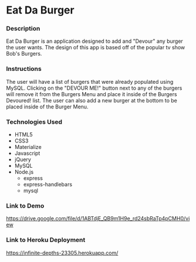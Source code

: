 # Eat Da Burger

### Description
Eat Da Burger is an application designed to add and "Devour" any burger the user wants.  The design of this app is based off of the popular tv show Bob's Burgers.  

### Instructions
The user will have a list of burgers that were already populated using MySQL.  Clicking on the "DEVOUR ME!" button next to any of the burgers will remove it from the Burgers Menu and place it inside of the Burgers Devoured! list.  The user can also add a new burger at the bottom to be placed inside of the Burger Menu.  

### Technologies Used
* HTML5
* CSS3
* Materialize
* Javascript
* jQuery
* MySQL
* Node.js
    - express
    - express-handlebars
    - mysql

### Link to Demo
https://drive.google.com/file/d/1ABTdjE_QB9m1H9e_rd24sbRaTp4pCMH0/view

### Link to Heroku Deployment
https://infinite-depths-23305.herokuapp.com/
